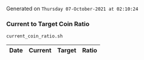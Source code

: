 Generated on `Thursday 07-October-2021 at 02:10:24`

### Current to Target Coin Ratio
`current_coin_ratio.sh`

Date|Current|Target|Ratio
---|---|---|---
